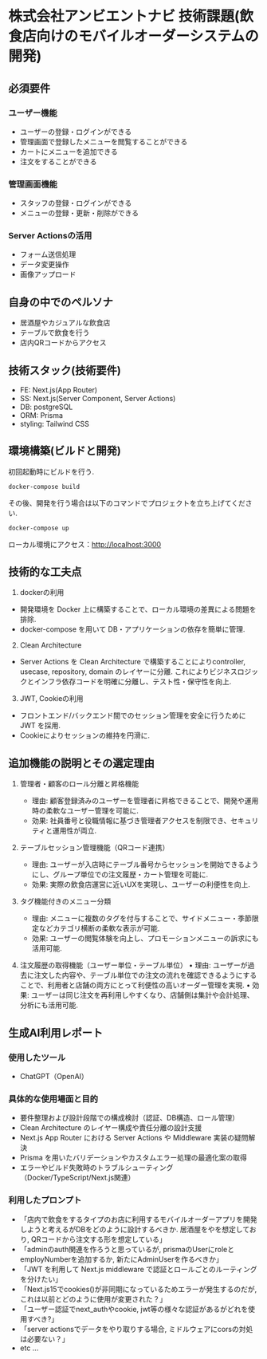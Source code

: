 # 株式会社アンビエントナビ 技術課題(飲食店向けのモバイルオーダーシステムの開発)

## 必須要件

### ユーザー機能

- ユーザーの登録・ログインができる
- 管理画面で登録したメニューを閲覧することができる
- カートにメニューを追加できる
- 注文をすることができる

### 管理画面機能

- スタッフの登録・ログインができる
- メニューの登録・更新・削除ができる

### Server Actionsの活用

- フォーム送信処理
- データ変更操作
- 画像アップロード

## 自身の中でのペルソナ

- 居酒屋やカジュアルな飲食店
- テーブルで飲食を行う
- 店内QRコードからアクセス

## 技術スタック(技術要件)

- FE: Next.js(App Router)
- SS: Next.js(Server Component, Server Actions)
- DB: postgreSQL
- ORM: Prisma
- styling: Tailwind CSS

## 環境構築(ビルドと開発)

初回起動時にビルドを行う.

```bash
docker-compose build
```

その後、開発を行う場合は以下のコマンドでプロジェクトを立ち上げてください.

```bash
docker-compose up
```

ローカル環境にアクセス：[http://localhost:3000](http://localhost:3000)

## 技術的な工夫点

1. dockerの利用

- 開発環境を Docker 上に構築することで、ローカル環境の差異による問題を排除.
- docker-compose を用いて DB・アプリケーションの依存を簡単に管理.

2. Clean Architecture

- Server Actions を Clean Architecture で構築することによりcontroller, usecase, repository, domain のレイヤーに分離. これによりビジネスロジックとインフラ依存コードを明確に分離し、テスト性・保守性を向上.

3. JWT, Cookieの利用

- フロントエンド/バックエンド間でのセッション管理を安全に行うために JWT を採用.
- Cookieによりセッションの維持を円滑に.

## 追加機能の説明とその選定理由

1.  管理者・顧客のロール分離と昇格機能

    - 理由: 顧客登録済みのユーザーを管理者に昇格できることで、開発や運用時の柔軟なユーザー管理を可能に.
    - 効果: 社員番号と役職情報に基づき管理者アクセスを制限でき、セキュリティと運用性が両立.

2.  テーブルセッション管理機能（QRコード連携）

    - 理由: ユーザーが入店時にテーブル番号からセッションを開始できるようにし、グループ単位での注文履歴・カート管理を可能に.
    - 効果: 実際の飲食店運営に近いUXを実現し、ユーザーの利便性を向上.

3.  タグ機能付きのメニュー分類

    - 理由: メニューに複数のタグを付与することで、サイドメニュー・季節限定などカテゴリ横断の柔軟な表示が可能.
    - 効果: ユーザーの閲覧体験を向上し、プロモーションメニューの訴求にも活用可能.

4.  注文履歴の取得機能（ユーザー単位・テーブル単位）
    • 理由: ユーザーが過去に注文した内容や、テーブル単位での注文の流れを確認できるようにすることで、利用者と店舗の両方にとって利便性の高いオーダー管理を実現.
    • 効果: ユーザーは同じ注文を再利用しやすくなり、店舗側は集計や会計処理、分析にも活用可能.

## 生成AI利用レポート

### 使用したツール

- ChatGPT（OpenAI）

### 具体的な使用場面と目的

- 要件整理および設計段階での構成検討（認証、DB構造、ロール管理）
- Clean Architecture のレイヤー構成や責任分離の設計支援
- Next.js App Router における Server Actions や Middleware 実装の疑問解決
- Prisma を用いたバリデーションやカスタムエラー処理の最適化案の取得
- エラーやビルド失敗時のトラブルシューティング（Docker/TypeScript/Next.js関連）

### 利用したプロンプト

- 「店内で飲食をするタイプのお店に利用するモバイルオーダーアプリを開発しようと考えるがDBをどのように設計するべきか. 居酒屋をやを想定しており, QRコードから注文する形を想定している」
- 「adminのauth関連を作ろうと思っているが, prismaのUserにroleとemployNumberを追加するか, 新たにAdminUserを作るべきか」
- 「JWT を利用して Next.js middleware で認証とロールごとのルーティングを分けたい」
- 「Next.js15でcookies()が非同期になっているためエラーが発生するのだが, これは以前とどのように使用が変更された？」
- 「ユーザー認証でnext_authやcookie, jwt等の様々な認証があるがどれを使用すべき?」
- 「server actionsでデータをやり取りする場合, ミドルウェアにcorsの対処は必要ない？」
- etc ...
